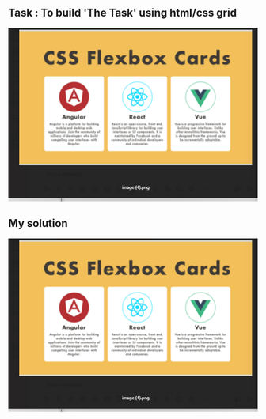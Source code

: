 <h2>Task : To build 'The Task' using html/css grid  </h2>



![](assets/task.png)


<h2>My solution</h2>
 
![](assets/task.png)


